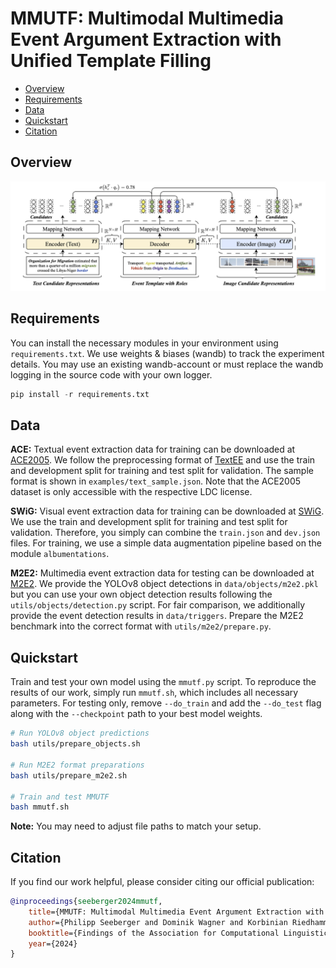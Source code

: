 # MMUTF: Multimodal Multimedia Event Argument Extraction with Unified Template Filling

- [Overview](#overview)
- [Requirements](#requirements)
- [Data](#data)
- [Quickstart](#quickstart)
- [Citation](#citation)

## Overview

![framework](assets/framework.png)

## Requirements

You can install the necessary modules in your environment using `requirements.txt`. We use weights & biases (wandb) to track the experiment details. You may use an existing wandb-account or must replace the wandb logging in the source code with your own logger.

```python
pip install -r requirements.txt
```

## Data

**ACE:** Textual event extraction data for training can be downloaded at [ACE2005](https://catalog.ldc.upenn.edu/LDC2006T06). We follow the preprocessing format of [TextEE](https://github.com/ej0cl6/TextEE) and use the train and development split for training and test split for validation. The sample format is shown in `examples/text_sample.json`. Note that the ACE2005 dataset is only accessible with the respective LDC license.

**SWiG:** Visual event extraction data for training can be downloaded at [SWiG](https://github.com/allenai/swig). We use the train and development split for training and test split for validation. Therefore, you simply can combine the `train.json` and `dev.json` files. For training, we use a simple data augmentation pipeline based on the module `albumentations`.

**M2E2:** Multimedia event extraction data for testing can be downloaded at [M2E2](https://github.com/limanling/m2e2). We provide the YOLOv8 object detections in `data/objects/m2e2.pkl` but you can use your own object detection results following the `utils/objects/detection.py` script. For fair comparison, we additionally provide the event detection results in `data/triggers`. Prepare the M2E2 benchmark into the correct format with `utils/m2e2/prepare.py`.

## Quickstart

Train and test your own model using the `mmutf.py` script. To reproduce the results of our work, simply run `mmutf.sh`, which includes all necessary parameters. For testing only, remove `--do_train` and add the `--do_test` flag along with the `--checkpoint` path to your best model weights. 

```bash
# Run YOLOv8 object predictions
bash utils/prepare_objects.sh

# Run M2E2 format preparations
bash utils/prepare_m2e2.sh

# Train and test MMUTF
bash mmutf.sh
```

**Note:** You may need to adjust file paths to match your setup.

## Citation

If you find our work helpful, please consider citing our official publication:

```bibtex
@inproceedings{seeberger2024mmutf,
    title={MMUTF: Multimodal Multimedia Event Argument Extraction with Unified Template Filling},
    author={Philipp Seeberger and Dominik Wagner and Korbinian Riedhammer},
    booktitle={Findings of the Association for Computational Linguistics: EMNLP 2024},
    year={2024}
}
```
